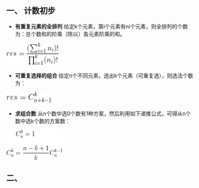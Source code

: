 ## 一、 计数初步
* **有重复元素的全排列**
    给定k个元素，第i个元素有ni个元素，则全排列的个数为：总个数和的阶乘（除以）各元素阶乘的和。
<img src="_image/gai_1.gif" width="140" height="60"/>

    
* **可重复选择的组合**
    给定n个不同元素，选出k个元素（可重复选），则选法个数为：
<img src="_image/gai_2.gif" width="120" height="30"/>

* **求组合数**
从n个数中选0个数有1种方案，然后利用如下递推公式，可得从n个数中选k个数的方案数：
<img src="_image/gai_3.gif" width="150" height="80"/>

## 二、
